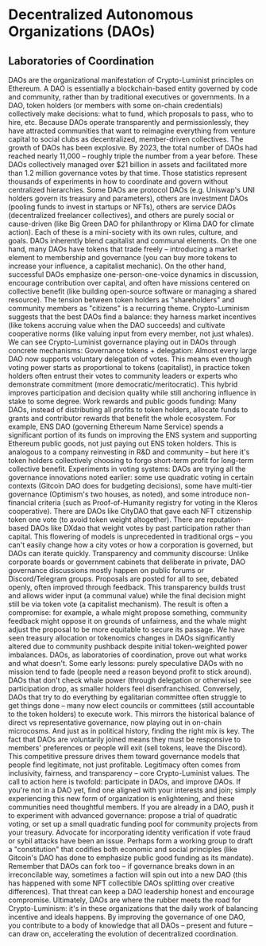 # Decentralized Autonomous Organizations (DAOs)

## Laboratories of Coordination

DAOs are the organizational manifestation of Crypto-Luminist principles on Ethereum. A DAO is essentially a blockchain-based entity governed by code and community, rather than by traditional executives or governments. In a DAO, token holders (or members with some on-chain credentials) collectively make decisions: what to fund, which proposals to pass, who to hire, etc. Because DAOs operate transparently and permissionlessly, they have attracted communities that want to reimagine everything from venture capital to social clubs as decentralized, member-driven collectives. The growth of DAOs has been explosive. By 2023, the total number of DAOs had reached nearly 11,000 – roughly triple the number from a year before. These DAOs collectively managed over $21 billion in assets and facilitated more than 1.2 million governance votes by that time. Those statistics represent thousands of experiments in how to coordinate and govern without centralized hierarchies. Some DAOs are protocol DAOs (e.g. Uniswap's UNI holders govern its treasury and parameters), others are investment DAOs (pooling funds to invest in startups or NFTs), others are service DAOs (decentralized freelancer collectives), and others are purely social or cause-driven (like Big Green DAO for philanthropy or Klima DAO for climate action). Each of these is a mini-society with its own rules, culture, and goals. DAOs inherently blend capitalist and communal elements. On the one hand, many DAOs have tokens that trade freely – introducing a market element to membership and governance (you can buy more tokens to increase your influence, a capitalist mechanic). On the other hand, successful DAOs emphasize one-person-one-voice dynamics in discussion, encourage contribution over capital, and often have missions centered on collective benefit (like building open-source software or managing a shared resource). The tension between token holders as "shareholders" and community members as "citizens" is a recurring theme. Crypto-Luminism suggests that the best DAOs find a balance: they harness market incentives (like tokens accruing value when the DAO succeeds) and cultivate cooperative norms (like valuing input from every member, not just whales). We can see Crypto-Luminist governance playing out in DAOs through concrete mechanisms:
Governance tokens + delegation: Almost every large DAO now supports voluntary delegation of votes. This means even though voting power starts as proportional to tokens (capitalist), in practice token holders often entrust their votes to community leaders or experts who demonstrate commitment (more democratic/meritocratic). This hybrid improves participation and decision quality while still anchoring influence in stake to some degree.
Work rewards and public goods funding: Many DAOs, instead of distributing all profits to token holders, allocate funds to grants and contributor rewards that benefit the whole ecosystem. For example, ENS DAO (governing Ethereum Name Service) spends a significant portion of its funds on improving the ENS system and supporting Ethereum public goods, not just paying out ENS token holders. This is analogous to a company reinvesting in R&D and community – but here it's token holders collectively choosing to forgo short-term profit for long-term collective benefit.
Experiments in voting systems: DAOs are trying all the governance innovations noted earlier: some use quadratic voting in certain contexts (Gitcoin DAO does for budgeting decisions), some have multi-tier governance (Optimism's two houses, as noted), and some introduce non-financial criteria (such as Proof-of-Humanity registry for voting in the Kleros cooperative). There are DAOs like CityDAO that gave each NFT citizenship token one vote (to avoid token weight altogether). There are reputation-based DAOs like DXdao that weight votes by past participation rather than capital. This flowering of models is unprecedented in traditional orgs – you can't easily change how a city votes or how a corporation is governed, but DAOs can iterate quickly.
Transparency and community discourse: Unlike corporate boards or government cabinets that deliberate in private, DAO governance discussions mostly happen on public forums or Discord/Telegram groups. Proposals are posted for all to see, debated openly, often improved through feedback. This transparency builds trust and allows wider input (a communal value) while the final decision might still be via token vote (a capitalist mechanism). The result is often a compromise: for example, a whale might propose something, community feedback might oppose it on grounds of unfairness, and the whale might adjust the proposal to be more equitable to secure its passage. We have seen treasury allocation or tokenomics changes in DAOs significantly altered due to community pushback despite initial token-weighted power imbalances.
DAOs, as laboratories of coordination, prove out what works and what doesn't. Some early lessons: purely speculative DAOs with no mission tend to fade (people need a reason beyond profit to stick around). DAOs that don't check whale power (through delegation or otherwise) see participation drop, as smaller holders feel disenfranchised. Conversely, DAOs that try to do everything by egalitarian committee often struggle to get things done – many now elect councils or committees (still accountable to the token holders) to execute work. This mirrors the historical balance of direct vs representative governance, now playing out in on-chain microcosms. And just as in political history, finding the right mix is key. The fact that DAOs are voluntarily joined means they must be responsive to members' preferences or people will exit (sell tokens, leave the Discord). This competitive pressure drives them toward governance models that people find legitimate, not just profitable. Legitimacy often comes from inclusivity, fairness, and transparency – core Crypto-Luminist values. The call to action here is twofold: participate in DAOs, and improve DAOs. If you're not in a DAO yet, find one aligned with your interests and join; simply experiencing this new form of organization is enlightening, and these communities need thoughtful members. If you are already in a DAO, push it to experiment with advanced governance: propose a trial of quadratic voting, or set up a small quadratic funding pool for community projects from your treasury. Advocate for incorporating identity verification if vote fraud or sybil attacks have been an issue. Perhaps form a working group to draft a "constitution" that codifies both economic and social principles (like Gitcoin's DAO has done to emphasize public good funding as its mandate). Remember that DAOs can fork too – if governance breaks down in an irreconcilable way, sometimes a faction will spin out into a new DAO (this has happened with some NFT collectible DAOs splitting over creative differences). That threat can keep a DAO leadership honest and encourage compromise. Ultimately, DAOs are where the rubber meets the road for Crypto-Luminism: it's in these organizations that the daily work of balancing incentive and ideals happens. By improving the governance of one DAO, you contribute to a body of knowledge that all DAOs – present and future – can draw on, accelerating the evolution of decentralized coordination. 